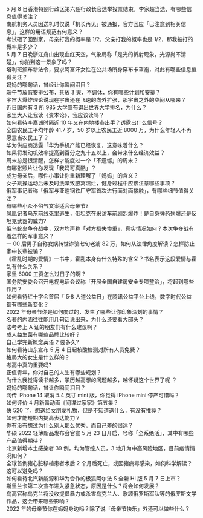 5 月 8 日香港特别行政区第六任行政长官选举投票结束，李家超当选，有哪些信息值得关注？  
南航机务人员因送机时仅说「机长再见」被通报，官方回应「已注意到相关信息」，这样的用语规范有何意义？  
考试砸了回到家，母亲打我的概率是 1/2，父亲打我的概率也是 1/2，那我被打的概率是多少？  
5 月 7 日晚浙江舟山出现血红天空，气象局称「是光的折射现象，光源尚不清楚」，你拍到这一景象了吗？  
塔利班颁布新法令，要求阿富汗女性在公共场所身穿布卡罩袍，对此有哪些信息值得关注？  
妈妈的哪句话，曾经让你瞬间泪目？  
端午节放假安排公布，共放 3 天，不调休，你有哪些计划和安排？  
宇宙大爆炸理论说现在宇宙还在飞速的向外扩张，那宇宙之外的空间从哪来？  
近日国内有 3 所 985 大学宣布退出世界大学排名，为什么？  
家里大人让我读《资本论》，我应该读吗？  
如何看待李嘉诚时隔近 10 年又在内地楼市出手？透露出什么信号？  
全国农民工平均年龄 41.7 岁，50 岁以上农民工近 8000 万，为什么年轻人不再愿意当农民工了？  
华为供应商透露「华为手机产能已经恢复，这意味着什么？  
如果将发动机效率提高到百分之九十五以上，会带来什么经济效益？  
周末总是很清醒，怎样才能度过一个「不遗憾」的周末？  
有哪张照片让你发现「我妈可真酷」？  
成为母亲后，哪件小事让你重新理解了「妈妈」的含义？  
女子跳操运动后未及时洗澡致腋窝溃烂，健身过程中应该注意哪些事项？  
俄军事记者称「俄军与亚速钢铁厂守军首次进行面对面接触」，有哪些细节值得关注？  
有哪些小众不俗气文案适合母亲节?  
凤凰记者乌东前线死里逃生，俄坦克在采访车前剧烈爆炸！是自身弹药殉爆还是反坦克武器的威力?  
俄乌蛇岛争夺战中，双方均声称「对方损失惨重」，真实情况如何？本次争夺战有着怎样的军事意义？  
一 00 后男子自称女娲转世诈骗七旬老翁 82 万，如何从法律角度解读？怎样防止家中长辈被骗？  
《霍乱时期的爱情》一书中，霍乱本身有什么特殊的含义？书名表示这段爱情与霍乱有什么关系？  
家里 6000 工资怎么过日子的啊 ?  
国务院安委会召开电视电话会议称「开展全国自建房安全专项整治」，将起到哪些作用？  
如何看待红十字会首届「 5·8 人道公益日」在腾讯公益平台上线，数字时代公益都有哪些新变化？  
2022 年母亲节你是如何度过的，发生了哪些让你印象深刻的事情？  
名著的内涵往往能用几句话说出来，为什么还要看大部头？  
法考考上 A 证的朋友们有什么建议啊？  
成人益生菌有哪些品牌比较好？  
自己学完新概念英语 2 要多久?  
如何看待山东宣布 5 月 4 日起核酸检测对所有人员免费？  
格局大的女生是什么样的？  
考高中真的重要吗?  
正值青年，你对自己的人生有哪些规划？  
为什么我觉得读书越多，学历越高想的问题越多，越怀疑这个世界了呢 ？  
妈妈的哪句话，曾让你瞬间泪目？  
网传 iPhone 14 取消 5.4 英寸 mini 版，你觉得 iPhone mini 停产可惜吗？  
如何评价 4 月新番动画《间谍过家家》第五集？  
快 520 了，想送给女朋友礼物，但是不知道送什么，有没有推荐？  
如何才能短期内提高表达能力？  
你有没有想过为什么别人那么优秀，而自己差的很远？  
华硕 2022 轻薄新品发布会官宣 5 月 23 日开启，号称「全系绝活」，其中有哪些产品值得期待？  
北京新增本土感染者 39 例，均为管控人员，3 地升为中高风险地区，目前疫情情况如何？  
全球首例猪心脏移植患者术后 2 个月后死亡，或因猪病毒感染，如何科学解读？这可以避免吗？  
如何看待北汽新能源和华为合作的极狐阿尔法 S 全新 Hi 版 5 月 7 日上市？  
斯里兰卡第二次宣布进入紧急状态，原因是什么？将会如何发展？  
乌高官称乌克兰将没收提倡暴力或杀害乌克兰人、歌颂俄罗斯军队等的俄罗斯文学作品，这会带来哪些影响？  
2022 年的母亲节你在妈妈身边吗？除了说「母亲节快乐」外还可以做些什么？  
